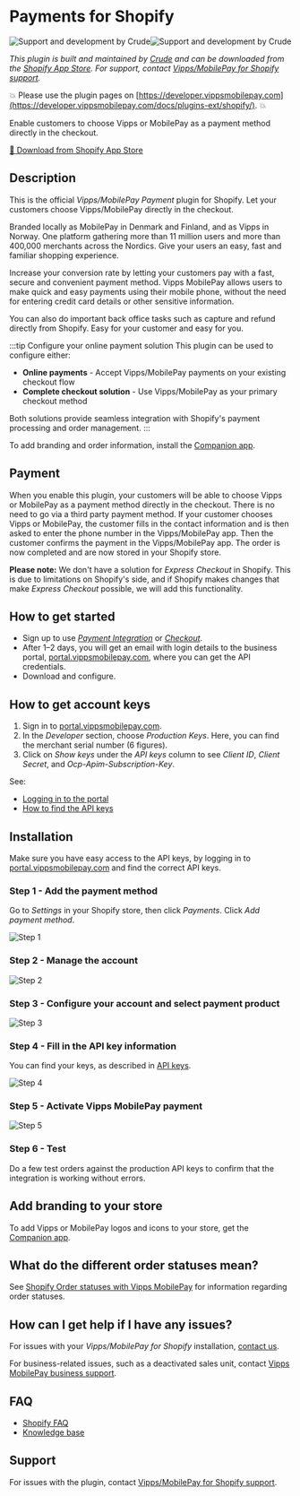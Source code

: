 <!-- START_METADATA
---
title: Payments for Shopify
sidebar_position: 1
description: Enable fast, secure Nordic mobile payments with Vipps/MobilePay for Shopify checkout.
pagination_next: null
pagination_prev: null
---
END_METADATA -->

# Payments for Shopify

![Support and development by Crude ](./docs/images/crude.svg#gh-light-mode-only)![Support and development by Crude](./docs/images/crude_dark.svg#gh-dark-mode-only)

*This plugin is built and maintained by [Crude](https://crude.no/)
and can be downloaded from the [Shopify App Store](https://apps.shopify.com/vipps).
For support, contact [Vipps/MobilePay for Shopify support](https://vipps-shopify.atlassian.net/servicedesk/customer/portal/3).*

<!-- START_COMMENT -->
💥 Please use the plugin pages on [https://developer.vippsmobilepay.com](https://developer.vippsmobilepay.com/docs/plugins-ext/shopify/). 💥
<!-- END_COMMENT -->

Enable customers to choose Vipps or MobilePay as a payment method directly in the checkout.

<div className="text-center my-8">
<a
href="https://apps.shopify.com/vipps"
target="_blank"
rel="noopener noreferrer"
className="inline-block bg-orange-500 hover:bg-orange-600 text-white font-bold text-base px-6  py-6 rounded-lg no-underline shadow-md transition-colors duration-200"
>📱 Download from Shopify App Store</a>
</div>


## Description

This is the official *Vipps/MobilePay Payment* plugin for Shopify. Let your customers choose Vipps/MobilePay directly in the checkout.

Branded locally as MobilePay in Denmark and Finland, and as Vipps in Norway. One platform gathering more than 11 million users and more than 400,000 merchants across the Nordics. Give your users an easy, fast and familiar shopping experience.

Increase your conversion rate by letting your customers pay with a fast, secure and convenient payment method. Vipps MobilePay allows users to make quick and easy payments using their mobile phone, without the need for entering credit card details or other sensitive information.

You can also do important back office tasks such as capture and refund directly from Shopify. Easy for your customer and easy for you.

:::tip Configure your online payment solution
This plugin can be used to configure either:

- **Online payments** - Accept Vipps/MobilePay payments on your existing checkout flow
- **Complete checkout solution** - Use Vipps/MobilePay as your primary checkout method

Both solutions provide seamless integration with Shopify's payment processing and order management.
:::


To add branding and order information, install the [Companion app](companion.md).

## Payment

When you enable this plugin, your customers will be able to choose Vipps or MobilePay as a payment method directly in the checkout. There is no need to go via a third party payment method. If your customer chooses Vipps or MobilePay, the customer fills in the contact information and is then asked to enter the phone number in the Vipps/MobilePay app. Then the customer confirms the payment in the Vipps/MobilePay app. The order is now completed and are now stored in your Shopify store.

**Please note:** We don't have a solution for *Express Checkout* in Shopify.
This is due to limitations on Shopify's side, and if Shopify makes changes that
make *Express Checkout* possible, we will add this functionality.

## How to get started

- Sign up to use [*Payment Integration*](https://vippsmobilepay.com/online/payment-integration) or [*Checkout*](https://vippsmobilepay.com/online/checkout).
- After 1–2 days, you will get an email with login details to the business portal, [portal.vippsmobilepay.com](https://portal.vippsmobilepay.com/), where you can get the API credentials.
- Download and configure.

## How to get account keys

1. Sign in to [portal.vippsmobilepay.com](https://portal.vippsmobilepay.com/).
2. In the *Developer* section, choose *Production Keys*. Here, you can find the merchant serial number (6 figures).
3. Click on *Show keys* under the *API keys* column to see *Client ID*, *Client Secret*, and *Ocp-Apim-Subscription-Key*.

See:

- [Logging in to the portal](https://developer.vippsmobilepay.com/docs/knowledge-base/portal#log-in)
- [How to find the API keys](https://developer.vippsmobilepay.com/docs/knowledge-base/portal#how-to-find-the-api-keys)

## Installation

Make sure you have easy access to the API keys, by logging in to [portal.vippsmobilepay.com](https://portal.vippsmobilepay.com/) and find the correct API keys.

### Step 1 - Add the payment method

Go to *Settings* in your Shopify store, then click *Payments*. Click *Add payment method*.

![Step 1](docs/images/1InstallVippsMobilePay.png)

### Step 2 - Manage the account

![Step 2](docs/images/2InstallVippsMobilePay.png)

### Step 3 - Configure your account and select payment product

![Step 3](docs/images/3InstallVippsMobilePay.png)

### Step 4 - Fill in the API key information

You can find your keys, as described in
[API keys](https://developer.vippsmobilepay.com/docs/knowledge-base/api-keys/).

![Step 4](docs/images/4InstallVippsMobilePay.png)

### Step 5 - Activate Vipps MobilePay payment

![Step 5](docs/images/5InstallVippsMobilePay.png)

### Step 6 - Test

Do a few test orders against the production API keys to confirm that the integration is working without errors.

## Add branding to your store

To add Vipps or MobilePay logos and icons to your store, get the [Companion app](companion.md).

## What do the different order statuses mean?

See [Shopify Order statuses with Vipps MobilePay](shopify-faq.md#what-do-the-different-order-statuses-in-shopify-mean-when-combined-with-vipps-mobilepay) for information regarding order statuses.

## How can I get help if I have any issues?

For issues with your *Vipps/MobilePay for Shopify* installation, [contact us](https://vipps-shopify.atlassian.net/servicedesk/customer/portal/3).

For business-related issues, such as a deactivated sales unit, contact [Vipps MobilePay business support](https://help.vippsmobilepay.com/).

## FAQ

- [Shopify FAQ](shopify-faq.md)
- [Knowledge base](https://developer.vippsmobilepay.com/docs/knowledge-base)

## Support

For issues with the plugin, contact [Vipps/MobilePay for Shopify support](https://vipps-shopify.atlassian.net/servicedesk/customer/portal/3).
